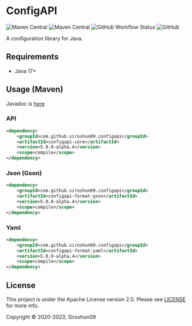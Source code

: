# ConfigAPI

![Maven Central](https://img.shields.io/maven-central/v/com.github.siroshun09.configapi/configapi-core)
![Maven Central](https://img.shields.io/nexus/s/com.github.siroshun09.configapi/configapi-core?label=snapshot&server=https%3A%2F%2Foss.sonatype.org)
![GitHub Workflow Status](https://img.shields.io/github/actions/workflow/status/Siroshun09/ConfigAPI/gradle.yml?branch=v5.x.x)
![GitHub](https://img.shields.io/github/license/Siroshun09/ConfigAPI)

A configuration library for Java.

## Requirements

- Java 17+

## Usage (Maven)

Javadoc is [here](https://siroshun09.github.io/ConfigAPI/latest)

### API

```xml
<dependency>
    <groupId>com.github.siroshun09.configapi</groupId>
    <artifactId>configapi-core</artifactId>
    <version>5.0.0-alpha.4</version>
    <scope>compile</scope>
</dependency>
```

### Json (Gson)

```xml
<dependency>
    <groupId>com.github.siroshun09.configapi</groupId>
    <artifactId>configapi-format-gson</artifactId>
    <version>5.0.0-alpha.4</version>
    <scope>compile</scope>
</dependency>
```

### Yaml

```xml
<dependency>
    <groupId>com.github.siroshun09.configapi</groupId>
    <artifactId>configapi-format-yaml</artifactId>
    <version>5.0.0-alpha.4</version>
    <scope>compile</scope>
</dependency>
```

## License

This project is under the Apache License version 2.0. Please see [LICENSE](LICENSE) for more info.

Copyright © 2020-2023, Siroshun09
